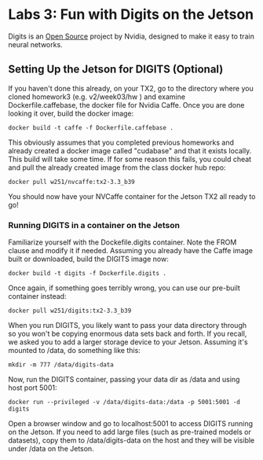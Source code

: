 # Labs 3: Fun with Digits on the Jetson

Digits is an [Open Source](https://github.com/NVIDIA/DIGITS) project by Nvidia, designed to make it easy to train neural networks.

## Setting Up the Jetson for DIGITS (Optional)

If you haven't done this already, on your TX2, go to the directory where you cloned homework3 (e.g. v2/week03/hw ) and examine Dockerfile.caffebase, the docker file for Nvidia Caffe.  Once you are done looking it over, build the docker image:
```
docker build -t caffe -f Dockerfile.caffebase .
```
This obviously assumes that you completed previous homeworks and already created a docker image called "cudabase" and that it exists locally. This build will take some time.  If for some reason this fails, you could cheat and pull the already created image from the class docker hub repo: 
```
docker pull w251/nvcaffe:tx2-3.3_b39
```

You should now have your NVCaffe container for the Jetson TX2 all ready to go!

### Running DIGITS in a container on the Jetson
Familiarize yourself with the Dockefile.digits container.  Note the FROM clause and modify it if needed. Assuming you already have the Caffe image built or downloaded, build the DIGITS image now:
```
docker build -t digits -f Dockerfile.digits .
```
Once again, if something goes terribly wrong, you can use our pre-built container instead:
```
docker pull w251/digits:tx2-3.3_b39
```

When you run DIGITS, you likely want to pass your data directory through so you won't be copying enormous data sets back and forth.  If you recall, we asked you to add a larger storage device to your Jetson.  Assuming it's mounted to /data, do something like this:
```
mkdir -m 777 /data/digits-data
```

Now, run the DIGITS container, passing your data dir as /data and using host port 5001:
```
docker run --privileged -v /data/digits-data:/data -p 5001:5001 -d digits
```
Open a browser window and go to localhost:5001 to access DIGITS running on the Jetson. If you need to add large files (such as pre-trained models or datasets), copy them to /data/digits-data on the host and they will be visible under /data on the Jetson.

